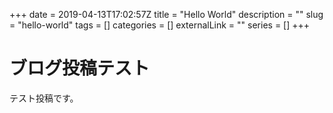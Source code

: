 +++ 
date = 2019-04-13T17:02:57Z
title = "Hello World"
description = ""
slug = "hello-world"
tags = []
categories = []
externalLink = ""
series = []
+++

# ブログ投稿テスト

テスト投稿です。

